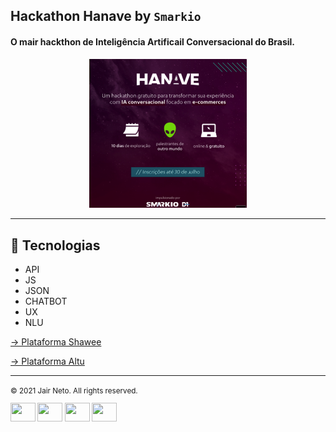 ## Hackathon Hanave by `Smarkio`

#### O mair hackthon de Inteligência Artificail Conversacional do Brasil.

<p align="center">
  <img src= "./src/cover.png" width="50%">
</p>

---

## 🤖 Tecnologias

- API
- JS
- JSON
- CHATBOT
- UX
- NLU

<p>
<a href='https://app.shawee.io/dashboard/hackathons/' target='_blank'>-> Plataforma Shawee</a>
</p>
<a href='https://cappacita.altu.com.br/' target='_blank'>-> Plataforma Altu</a>

---

 <footer>
      <small>© 2021 Jair Neto. All rights reserved.<a href="https://www.linkedin.com/in/jair-monteiro-2a4a55aa/"
      target="_blank"></a>
  
                            
  <p align="left" >
  
  <a href="https://twitter.com/JairMonteiro" target="blank"><img align="center" src="https://cdn.jsdelivr.net/npm/simple-icons@3.0.1/icons/twitter.svg" alt="" height="30" width="40" /></a>
  <a href="https://www.linkedin.com/in/jair-monteiro-2a4a55aa/" target="blank"><img align="center" src="https://cdn.jsdelivr.net/npm/simple-icons@3.0.1/icons/linkedin.svg" alt="" height="30" width="40" /></a>
  <a href="your link" target="blank"><img align="center" src="https://cdn.jsdelivr.net/npm/simple-icons@3.0.1/icons/instagram.svg" alt="" height="30" width="40" /></a>
  <a href="https://www.youtube.com/channel/UC9ciqwerp6HMTNrmMBy3PZw" target="blank"><img align="center" src="https://cdn.jsdelivr.net/npm/simple-icons@3.0.1/icons/youtube.svg" alt="" height="30" width="40" /></a>
  </p>
